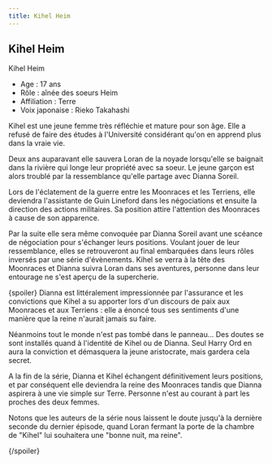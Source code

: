 ```yaml
---
title: Kihel Heim
---
```


Kihel Heim
----------

Kihel Heim


- Age : 17 ans   
- Rôle : aînée des soeurs Heim  
- Affiliation : Terre  
- Voix japonaise : Rieko Takahashi


Kihel est une jeune femme très réfléchie et mature pour son âge. Elle a refusé de faire des études à l'Université considérant qu'on en apprend plus dans la vraie vie.


Deux ans auparavant elle sauvera Loran de la noyade lorsqu'elle se baignait dans la rivière qui longe leur propriété avec sa soeur. Le jeune garçon est alors troublé par la ressemblance qu'elle partage avec Dianna Soreil.


Lors de l'éclatement de la guerre entre les Moonraces et les Terriens, elle deviendra l'assistante de Guin Lineford dans les négociations et ensuite la direction des actions militaires. Sa position attire l'attention des Moonraces à cause de son apparence.


Par la suite elle sera même convoquée par Dianna Soreil avant une scéance de négociation pour s'échanger leurs positions. Voulant jouer de leur ressemblance, elles se retrouveront au final embarquées dans leurs rôles inversés par une série d'évènements. Kihel se verra à la tête des Moonraces et Dianna suivra Loran dans ses aventures, personne dans leur entourage ne s'est aperçu de la supercherie.


{spoiler}
Dianna est littéralement impressionnée par l'assurance et les convictions que Kihel a su apporter lors d'un discours de paix aux Moonraces et aux Terriens : elle a énoncé tous ses sentiments d'une manière que la reine n'aurait jamais su faire.


Néanmoins tout le monde n'est pas tombé dans le panneau... Des doutes se sont installés quand à l'identité de Kihel ou de Dianna. Seul Harry Ord en aura la conviction et démasquera la jeune aristocrate, mais gardera cela secret.


A la fin de la série, Dianna et Kihel échangent définitivement leurs positions, et par conséquent elle deviendra la reine des Moonraces tandis que Dianna aspirera à une vie simple sur Terre. Personne n'est au courant à part les proches des deux femmes.


Notons que les auteurs de la série nous laissent le doute jusqu'à la dernière seconde du dernier épisode, quand Loran fermant la porte de la chambre de "Kihel" lui souhaitera une "bonne nuit, ma reine".


{/spoiler}